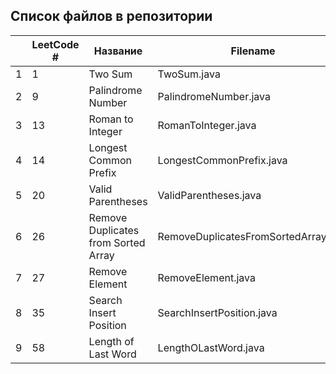 ## Список файлов в репозитории ##

|     | LeetCode # | Название              | Filename                             | Level |
|-----|------------|-----------------------|--------------------------------------| ------|
| 1   | 1          | Two Sum               | TwoSum.java                          | Easy  |
| 2   | 9          | Palindrome Number     | PalindromeNumber.java                | Easy  |
| 3   | 13         | Roman to Integer      | RomanToInteger.java                  | Easy  |
| 4   | 14         | Longest Common Prefix | LongestCommonPrefix.java             | Easy  |
| 5   | 20         | Valid Parentheses     | ValidParentheses.java                | Easy  |
| 6   | 26         | Remove Duplicates from Sorted Array | RemoveDuplicatesFromSortedArray.java | Easy  |   
| 7   | 27         | Remove Element        | RemoveElement.java                   | Easy  |  
| 8   | 35         | Search Insert Position | SearchInsertPosition.java            | Easy  |  
| 9   | 58         | Length of Last Word                      | LengthOLastWord.java                 | Easy  |  

